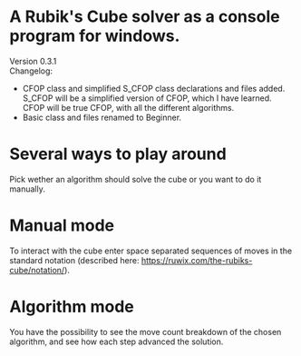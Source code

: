 # A Rubik's Cube solver as a console program for windows.
Version 0.3.1\
Changelog:
- CFOP class and simplified S_CFOP class declarations and files added. S_CFOP will be a simplified version of CFOP, which I have learned. CFOP will be true CFOP, with all the different algorithms.
- Basic class and files renamed to Beginner.

# Several ways to play around
Pick wether an algorithm should solve the cube or you want to do it manually.

# Manual mode
To interact with the cube enter space separated sequences of moves in the standard notation (described here: https://ruwix.com/the-rubiks-cube/notation/).

# Algorithm mode
You have the possibility to see the move count breakdown of the chosen algorithm, and see how each step advanced the solution.
